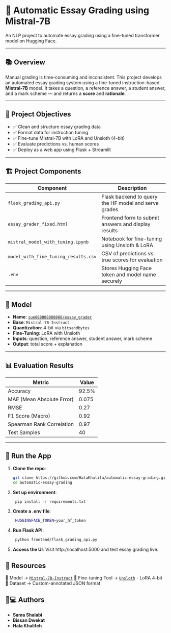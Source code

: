 # 📝 Automatic Essay Grading using Mistral-7B

An NLP project to automate essay grading using a fine-tuned transformer model on Hugging Face.

---

## 📚 Overview

Manual grading is time-consuming and inconsistent. This project develops an automated essay grading system using a fine-tuned instruction-based **Mistral-7B** model. It takes a question, a reference answer, a student answer, and a mark scheme — and returns a **score** and **rationale**.

---

## 🎯 Project Objectives

- ✅ Clean and structure essay grading data
- ✅ Format data for instruction tuning
- ✅ Fine-tune Mistral-7B with LoRA and Unsloth (4-bit)
- ✅ Evaluate predictions vs. human scores
- ✅ Deploy as a web app using Flask + Streamlit

---

## 🏗️ Project Components

| Component       | Description                                                                 |
|-----------------|-----------------------------------------------------------------------------|
| `flask_grading_api.py` | Flask backend to query the HF model and serve grades              |
| `essay_grader_fixed.html` | Frontend form to submit answers and display results          |
| `mistral_model_with_tuning.ipynb` | Notebook for fine-tuning using Unsloth & LoRA         |
| `model_with_fine_tuning_results.csv` | CSV of predictions vs. true scores for evaluation |
| `.env`          | Stores Hugging Face token and model name securely                          |

---

## 🧠 Model

- **Name**: [`sue888888888888/essay_grader`](https://huggingface.co/sue888888888888/essay_grader)
- **Base**: `Mistral-7B-Instruct`
- **Quantization**: 4-bit via `bitsandbytes`
- **Fine-Tuning**: LoRA with Unsloth
- **Inputs**: question, reference answer, student answer, mark scheme
- **Output**: total score + explanation

---

## 📊 Evaluation Results

| Metric                    | Value   |
|---------------------------|---------|
| Accuracy                  | 92.5%   |
| MAE (Mean Absolute Error) | 0.075   |
| RMSE                      | 0.27    |
| F1 Score (Macro)          | 0.92    |
| Spearman Rank Correlation | 0.97    |
| Test Samples              | 40      |

---

## 🚀 Run the App

1. **Clone the repo**:
   ```bash
   git clone https://github.com/HalaKhalifa/automatic-essay-grading.git
   cd automatic-essay-grading
   ```
2. **Set up environment**:
   ```bash
    pip install -r requirements.txt
    ```
3. **Create a .env file**:
   ```bash
    HUGGINGFACE_TOKEN=your_hf_token
    ```
4. **Run Flask API**:
   ```bash
    python frontend/flask_grading_api.py
    ```
5. **Access the UI**:
    Visit http://localhost:5000 and test essay grading live.


## 🔗 Resources

🔗 Model → [`Mistral-7B-Instruct`](https://huggingface.co/mistralai/Mistral-7B-Instruct-v0.2)
🔗 Fine-tuning Tool → [`Unsloth`](https://docs.unsloth.ai/get-started/fine-tuning-guide) - LoRA 4-bit
🔗 Dataset → Custom-annotated JSON format

## 👩💻 Authors

- **Sama Shalabi**
- **Bissan Dwekat**
- **Hala Khalifeh**

